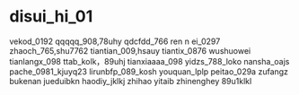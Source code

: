 # disui_hi_01
vekod_0192
qqqqq_908,78uhy
qdcfdd_766
ren n ei_0297
zhaoch_765,shu7762
tiantian_009,hsauy
tiantix_0876
wushuowei
tianlangx_098
ttab_kolk，89uhj
tianxiaaaa_098
yidzs_788_loko
nansha_oajs
pache_0981_kjuyq23
lirunbfp_089_kosh
youquan_lplp
peitao_029a
zufangz
bukenan
jueduibkn
haodiy_jklkj
zhihao
yitaib
zhinenghey
89u1klkl

